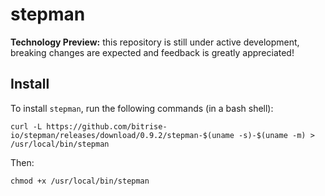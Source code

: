 # stepman

**Technology Preview:** this repository is still under active development, breaking changes are expected and feedback is greatly appreciated!

## Install

To install `stepman`, run the following commands (in a bash shell):

```
curl -L https://github.com/bitrise-io/stepman/releases/download/0.9.2/stepman-$(uname -s)-$(uname -m) > /usr/local/bin/stepman
```

Then:

```
chmod +x /usr/local/bin/stepman
```
